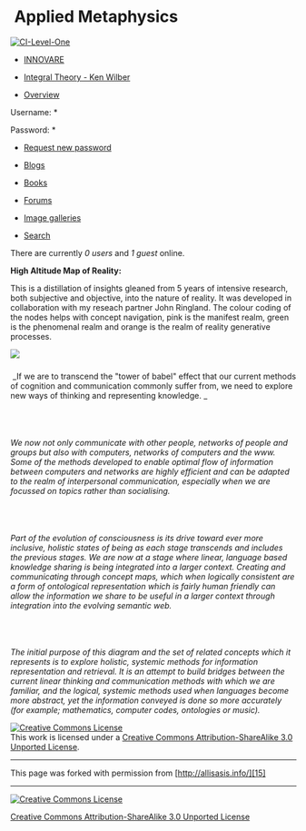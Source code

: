 

#   Applied Metaphysics

[![CI-Level-One][1]][2]

* [INNOVARE][3]

* [Integral Theory - Ken Wilber][4]

* [Overview][5]

Username: *

Password: *

* [Request new password][6]

* [Blogs][7]
* [Books][8]
* [Forums][9]
* [Image galleries][10]
* [Search][11]

There are currently _0 users_ and _1 guest_ online. 

**High Altitude Map of Reality:**

 This is a distillation of insights gleaned from 5 years of intensive research, 
both subjective and objective, into the nature of reality. It was developed 
in collaboration with my reseach partner John Ringland. The colour coding of 
the nodes helps with concept navigation, pink is the manifest realm, green 
is the phenomenal realm and orange is the realm of reality generative processes. 

![][12]

### 
 _If we are to transcend the "tower of babel" effect that our current methods of cognition and communication commonly suffer from, we need to explore new ways of thinking and representing knowledge. _

###   

### 
_We now not only communicate with other people, networks of people and groups but also with computers, networks of computers and the www. Some of the methods developed to enable optimal flow of information between computers and networks are highly efficient and can be adapted to the realm of interpersonal communication, especially when we are focussed on topics rather than socialising._

###   

### 
_Part of the evolution of consciousness is its drive toward ever more inclusive, holistic states of being as each stage transcends and includes the previous stages. We are now at a stage where linear, language based knowledge sharing is being integrated into a larger context. Creating and communicating through concept maps, which when logically consistent are a form of ontological representation which is fairly human friendly can allow the information we share to be useful in a larger context through integration into the evolving semantic web._

###   

### 
_The initial purpose of this diagram and the set of related concepts which it represents is to explore holistic, systemic methods for information representation and retrieval. It is an attempt to build bridges between the current linear thinking and communication methods with which we are familiar, and the logical, systemic methods used when languages become more abstract, yet the information conveyed is done so more accurately (for example; mathematics, computer codes, ontologies or music)._ 

[![Creative Commons License][13]][14]  
This work is licensed under a [Creative Commons Attribution-ShareAlike 3.0 Unported License][14].

----

This page was forked with permission from [http://allisasis.info/][15]

----

[![Creative Commons License][13]][14]

[Creative Commons Attribution-ShareAlike 3.0 Unported License][14]

[1]: http://www.coreintegral.com/sites/default/files/images/emblems/Core_Integral_Level_One.png
[2]: http://www.coreintegral.com
[3]: http://allisasis.info/node/74
[4]: http://allisasis.info/node/52
[5]: http://allisasis.info/overview
[6]: http://allisasis.info/user/password (Request new password via e-mail.)
[7]: http://allisasis.info/blog
[8]: http://allisasis.info/book
[9]: http://allisasis.info/forum
[10]: http://allisasis.info/image
[11]: http://allisasis.info/search
[12]: http://allisasis.info/sites/default/files/SystemicContext_0.png
[13]: http://i.creativecommons.org/l/by-sa/3.0/88x31.png
[14]: http://creativecommons.org/licenses/by-sa/3.0/deed.en_US
[15]: http://allisasis.info/